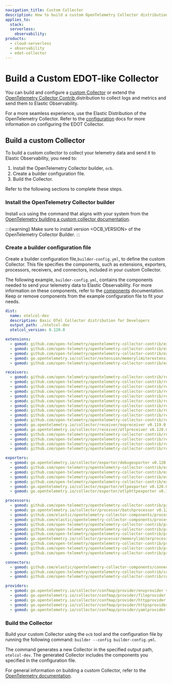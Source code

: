```yaml
---
navigation_title: Custom Collector
description: How to build a custom OpenTelemetry Collector distribution similar to EDOT.
applies_to:
  stack:
  serverless:
    observability:
products:
  - cloud-serverless
  - observability
  - edot-collector
---
```


# Build a Custom EDOT-like Collector

You can build and configure a [custom Collector](https://opentelemetry.io/docs/collector/custom-collector/) or extend the [OpenTelemetry Collector Contrib ](https://github.com/open-telemetry/opentelemetry-collector-contrib) distribution to collect logs and metrics and send them to Elastic Observability.

For a more seamless experience, use the Elastic Distribution of the OpenTelemetry Collector. Refer to the [configuration](./config/index.md) docs for more information on configuring the EDOT Collector.

## Build a custom Collector

To build a custom collector to collect your telemetry data and send it to Elastic Observability, you need to:

1. Install the OpenTelemetry Collector builder, `ocb`.
1. Create a builder configuration file.
1. Build the Collector.

Refer to the following sections to complete these steps.

### Install the OpenTelemetry Collector builder

Install `ocb` using the command that aligns with your system from the [OpenTelemetry building a custom collector documentation](https://opentelemetry.io/docs/collector/custom-collector/#step-1---install-the-builder).

:::{warning}
Make sure to install version <OCB_VERSION> of the OpenTelemetry Collector Builder.
:::

### Create a builder configuration file

Create a builder configuration file,`builder-config.yml`, to define the custom Collector. This file specifies the components, such as extensions, exporters, processors, receivers, and connectors, included in your custom Collector.

The following example, `builder-config.yml`, contains the components needed to send your telemetry data to Elastic Observability. For more information on these components, refer to the [components](./components.md) documentation. Keep or remove components from the example configuration file to fit your needs.

``` yaml
dist:
  name: otelcol-dev
  description: Basic OTel Collector distribution for Developers
  output_path: ./otelcol-dev
  otelcol_version: 0.120.0

extensions:
  - gomod: github.com/open-telemetry/opentelemetry-collector-contrib/extension/storage/filestorage v0.120.1
  - gomod: github.com/open-telemetry/opentelemetry-collector-contrib/extension/healthcheckextension v0.120.1
  - gomod: github.com/open-telemetry/opentelemetry-collector-contrib/extension/observer/k8sobserver v0.120.1
  - gomod: go.opentelemetry.io/collector/extension/memorylimiterextension v0.120.0
  - gomod: github.com/open-telemetry/opentelemetry-collector-contrib/extension/pprofextension v0.120.1

receivers:
  - gomod: github.com/open-telemetry/opentelemetry-collector-contrib/receiver/filelogreceiver v0.120.1
  - gomod: github.com/open-telemetry/opentelemetry-collector-contrib/receiver/hostmetricsreceiver v0.120.1
  - gomod: github.com/open-telemetry/opentelemetry-collector-contrib/receiver/httpcheckreceiver v0.120.1
  - gomod: github.com/open-telemetry/opentelemetry-collector-contrib/receiver/jaegerreceiver v0.120.1
  - gomod: github.com/open-telemetry/opentelemetry-collector-contrib/receiver/jmxreceiver v0.120.1
  - gomod: github.com/open-telemetry/opentelemetry-collector-contrib/receiver/k8sclusterreceiver v0.120.1
  - gomod: github.com/open-telemetry/opentelemetry-collector-contrib/receiver/k8sobjectsreceiver v0.120.1
  - gomod: github.com/open-telemetry/opentelemetry-collector-contrib/receiver/kafkareceiver v0.120.1
  - gomod: github.com/open-telemetry/opentelemetry-collector-contrib/receiver/kubeletstatsreceiver v0.120.1
  - gomod: github.com/open-telemetry/opentelemetry-collector-contrib/receiver/nginxreceiver v0.120.1
  - gomod: go.opentelemetry.io/collector/receiver/nopreceiver v0.119.0
  - gomod: go.opentelemetry.io/collector/receiver/otlpreceiver v0.120.0
  - gomod: github.com/open-telemetry/opentelemetry-collector-contrib/receiver/prometheusreceiver v0.120.1
  - gomod: github.com/open-telemetry/opentelemetry-collector-contrib/receiver/receivercreator v0.120.1
  - gomod: github.com/open-telemetry/opentelemetry-collector-contrib/receiver/redisreceiver v0.120.1
  - gomod: github.com/open-telemetry/opentelemetry-collector-contrib/receiver/zipkinreceiver v0.120.1

exporters:
  - gomod: go.opentelemetry.io/collector/exporter/debugexporter v0.120.0
  - gomod: github.com/open-telemetry/opentelemetry-collector-contrib/exporter/elasticsearchexporter v0.120.1
  - gomod: github.com/open-telemetry/opentelemetry-collector-contrib/exporter/fileexporter v0.120.1
  - gomod: github.com/open-telemetry/opentelemetry-collector-contrib/exporter/kafkaexporter v0.120.1
  - gomod: github.com/open-telemetry/opentelemetry-collector-contrib/exporter/loadbalancingexporter v0.120.1
  - gomod: go.opentelemetry.io/collector/exporter/otlpexporter v0.120.0
  - gomod: go.opentelemetry.io/collector/exporter/otlphttpexporter v0.120.0

processors:
  - gomod: github.com/open-telemetry/opentelemetry-collector-contrib/processor/attributesprocessor v0.120.1
  - gomod: go.opentelemetry.io/collector/processor/batchprocessor v0.120.0
  - gomod: github.com/elastic/opentelemetry-collector-components/processor/elasticinframetricsprocessor v0.13.0
  - gomod: github.com/elastic/opentelemetry-collector-components/processor/elastictraceprocessor v0.4.1
  - gomod: github.com/open-telemetry/opentelemetry-collector-contrib/processor/filterprocessor v0.120.1
  - gomod: github.com/open-telemetry/opentelemetry-collector-contrib/processor/geoipprocessor v0.120.1
  - gomod: github.com/open-telemetry/opentelemetry-collector-contrib/processor/k8sattributesprocessor v0.120.1
  - gomod: go.opentelemetry.io/collector/processor/memorylimiterprocessor v0.119.0
  - gomod: github.com/open-telemetry/opentelemetry-collector-contrib/processor/resourcedetectionprocessor v0.120.1
  - gomod: github.com/open-telemetry/opentelemetry-collector-contrib/processor/resourceprocessor v0.120.1
  - gomod: github.com/open-telemetry/opentelemetry-collector-contrib/processor/transformprocessor v0.120.1

connectors:
  - gomod: github.com/elastic/opentelemetry-collector-components/connector/elasticapmconnector v0.2.0
  - gomod: github.com/open-telemetry/opentelemetry-collector-contrib/connector/routingconnector v0.120.1
  - gomod: github.com/open-telemetry/opentelemetry-collector-contrib/connector/spanmetricsconnector v0.120.1

providers:
  - gomod: go.opentelemetry.io/collector/confmap/provider/envprovider v1.26.0
  - gomod: go.opentelemetry.io/collector/confmap/provider/fileprovider v1.26.0
  - gomod: go.opentelemetry.io/collector/confmap/provider/httpprovider v1.26.0
  - gomod: go.opentelemetry.io/collector/confmap/provider/httpsprovider v1.26.0
  - gomod: go.opentelemetry.io/collector/confmap/provider/yamlprovider v1.26.0
```

### Build the Collector

Build your custom Collector using the `ocb` tool and the configuration file by running the following command: `builder --config builder-config.yml`.

The command generates a new Collector in the specified output path, `otelcol-dev`. The generated Collector includes the components you specified in the configuration file.

For general information on building a custom Collector, refer to the [OpenTelemetry documentation](https://opentelemetry.io/docs/collector/custom-collector/#step-1---install-the-builder).

